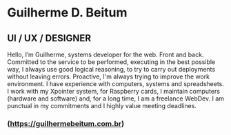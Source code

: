 # Guilherme D. Beitum
## UI / UX / DESIGNER

Hello, I’m Guilherme, systems developer for the web. Front and back. Committed to the service to be performed, executing in the best possible way, I always use good logical reasoning, to try to carry out deployments without leaving errors. Proactive, I'm always trying to improve the work environment. I have experience with computers, systems and spreadsheets. I work with my Xpointer system, for Raspberry cards, I maintain computers (hardware and software) and, for a long time, I am a freelance WebDev. I am punctual in my commitments and I highly value meeting deadlines.

### (https://guilhermebeitum.com.br)
